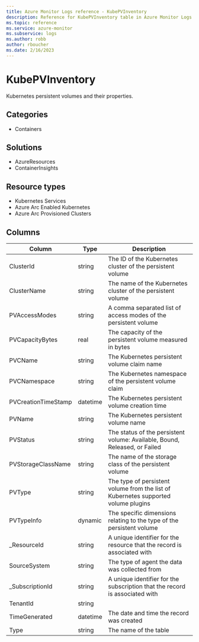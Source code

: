 ```yaml
---
title: Azure Monitor Logs reference - KubePVInventory
description: Reference for KubePVInventory table in Azure Monitor Logs.
ms.topic: reference
ms.service: azure-monitor
ms.subservice: logs
ms.author: robb
author: rboucher
ms.date: 2/16/2023
---
```


# KubePVInventory

 Kubernetes persistent volumes and their properties.

## Categories

- Containers
## Solutions

- AzureResources
- ContainerInsights
## Resource types

- Kubernetes Services
- Azure Arc Enabled Kubernetes
- Azure Arc Provisioned Clusters




## Columns

| Column | Type | Description |
| --- | --- | --- |
| ClusterId | string | The ID of the Kubernetes cluster of the persistent volume |
| ClusterName | string | The name of the Kubernetes cluster of the persistent volume |
| PVAccessModes | string | A comma separated list of access modes of the persistent volume |
| PVCapacityBytes | real | The capacity of the persistent volume measured in bytes |
| PVCName | string | The Kubernetes persistent volume claim name |
| PVCNamespace | string | The Kubernetes namespace of the persistent volume claim |
| PVCreationTimeStamp | datetime | The Kubernetes persistent volume creation time |
| PVName | string | The Kubernetes persistent volume name |
| PVStatus | string | The status of the persistent volume: Available, Bound, Released, or Failed |
| PVStorageClassName | string | The name of the storage class of the persistent volume |
| PVType | string | The type of persistent volume from the list of Kubernetes supported volume plugins |
| PVTypeInfo | dynamic | The specific dimensions relating to the type of the persistent volume |
| _ResourceId | string | A unique identifier for the resource that the record is associated with |
| SourceSystem | string | The type of agent the data was collected from |
| _SubscriptionId | string | A unique identifier for the subscription that the record is associated with |
| TenantId | string |  |
| TimeGenerated | datetime | The date and time the record was created |
| Type | string | The name of the table |
